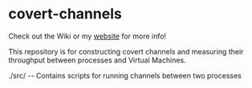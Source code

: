covert-channels
===============

Check out the Wiki or my [website](www.casenhunger.com) for more info!

This repository is for constructing covert channels and measuring their throughput
between processes and Virtual Machines. 

./src/ 				-- Contains scripts for running channels between two processes
